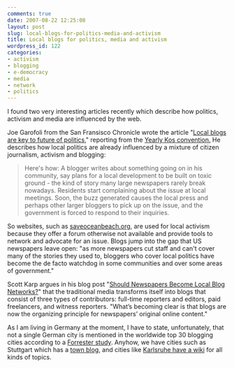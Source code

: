 ```yaml
---
comments: true
date: 2007-08-22 12:25:08
layout: post
slug: local-blogs-for-politics-media-and-activism
title: Local blogs for politics, media and activism
wordpress_id: 122
categories:
- activism
- blogging
- e-democracy
- media
- network
- politics
---
```


I found two very interesting articles recently which describe how politics, activism and media are influenced by the web.

Joe Garofoli from the San Fransisco Chronicle wrote the article "[Local blogs are key to future of politics](http://www.sfgate.com/cgi-bin/article.cgi?f=/c/a/2007/08/04/MN64RC8QA1.DTL&hw=kid+oakland&sn=001&sc=1000)," reporting from the [Yearly Kos convention.](http://yearlykosconvention.org/) He describes how local politics are already influenced by a mixture of citizen journalism, activism and blogging:


> Here's how: A blogger writes about something going on in his community, say  plans for a local development to be built on toxic ground - the kind of story  many large newspapers rarely break nowadays. Residents start complaining about  the issue at local meetings. Soon, the buzz generated causes the local press  and perhaps other larger bloggers to pick up on the issue, and the government  is forced to respond to their inquiries.


So websites, such as [saveoceanbeach.org](http://www.saveoceanbeach.org/), are used for local activism because they offer a forum otherwise not available and provide tools to network and advocate for an issue. Blogs jump into the gap that US newspapers leave open:  "as more newspapers cut staff and can't cover many of the stories they  used to, bloggers who cover local politics have become the de facto watchdog in  some communities and over some areas of government."

Scott Karp argues in his blog post "[Should Newspapers Become Local Blog Networks?](http://publishing2.com/2007/07/20/should-newspapers-become-local-blog-networks/)" that the traditional media transforms itself into blogs that consist of three types of contributors: full-time reporters and editors, paid freelancers, and witness reporters. "What’s becoming clear is that blogs are now the organizing principle for newspapers’ original online content."

As I am living in Germany at the moment, I have to state, unfortunately, that not a single German city is mentioned in the worldwide top 30 blogging cities according to a [Forrester study](http://www.forrester.com/Research/Document/Excerpt/0,7211,42156,00.html). Anyhow, we have cities such as Stuttgart which has a [town blog](http://www.stuttgart-blog.net/), and cities like [Karlsruhe have a wiki](http://ka.stadtwiki.net/Hauptseite) for all kinds of topics.
